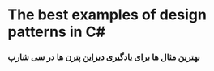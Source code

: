 # The best examples of design patterns in C#
### بهترین مثال ها برای یادگیری دیزاین پترن ها در سی شارپ
